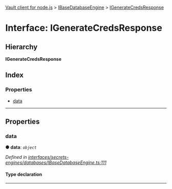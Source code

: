 [Vault client for node.js](../README.md) > [IBaseDatabaseEngine](../modules/ibasedatabaseengine.md) > [IGenerateCredsResponse](../interfaces/ibasedatabaseengine.igeneratecredsresponse.md)

# Interface: IGenerateCredsResponse

## Hierarchy

**IGenerateCredsResponse**

## Index

### Properties

* [data](ibasedatabaseengine.igeneratecredsresponse.md#data)

---

## Properties

<a id="data"></a>

###  data

**● data**: *`object`*

*Defined in [interfaces/secrets-engines/databases/IBaseDatabaseEngine.ts:111](https://github.com/theogravity/vault-client/blob/e1877fc/src/interfaces/secrets-engines/databases/IBaseDatabaseEngine.ts#L111)*

#### Type declaration

___

